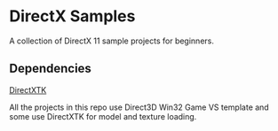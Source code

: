 # DirectX Samples
A collection of DirectX 11 sample projects for beginners.

## Dependencies
[DirectXTK](https://github.com/microsoft/DirectXTK)

All the projects in this repo use Direct3D Win32 Game VS template and some use DirectXTK for model and texture loading.
